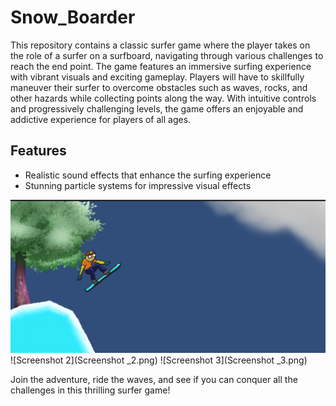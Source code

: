 # Snow_Boarder

This repository contains a classic surfer game where the player takes on the role of a surfer on a surfboard, navigating through various challenges to reach the end point. The game features an immersive surfing experience with vibrant visuals and exciting gameplay. Players will have to skillfully maneuver their surfer to overcome obstacles such as waves, rocks, and other hazards while collecting points along the way. With intuitive controls and progressively challenging levels, the game offers an enjoyable and addictive experience for players of all ages.

## Features

- Realistic sound effects that enhance the surfing experience
- Stunning particle systems for impressive visual effects

![Screenshot 1](Screenshot_1.png) ![Screenshot 2](Screenshot _2.png) ![Screenshot 3](Screenshot _3.png)

Join the adventure, ride the waves, and see if you can conquer all the challenges in this thrilling surfer game!

